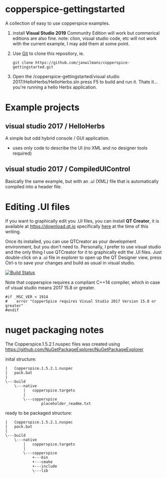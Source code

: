 # copperspice-gettingstarted
A collection of easy to use copperspice examples.

1. install **Visual Studio 2019** Community Edition will work but commerical editions are also fine.
note: clion, visual studio code, etc will not work with the current example, I may add them at some point.

1. Use [Git](https://git-scm.com/download/win) to clone this repository, ie.

    ```
    git clone https://github.com/janwilmans/copperspice-gettingstarted.git
    ```

1. Open the /copperspice-gettingstarted/visual studio 2017/HelloHerbs/HelloHerbs.sln 
press F5 to build and run it. Thats it... you're running a hello Herbs application.


# Example projects
## visual studio 2017 / HelloHerbs
A simple but odd hybrid console / GUI application.
- uses only code to describe the UI (no XML and no designer tools required)

## visual studio 2017 / CompiledUIControl
Basically the same example, but with an .ui (XML) file that is automatically compiled into a header file.

# Editing .UI files

If you want to graphically edit you .UI files, you can install **QT Creator**, it is available at <https://download.qt.io> specifically [here](https://download.qt.io/snapshots/qtcreator/4.9/4.9.1/16/qt-creator-opensource-windows-x86_64-4.9.1_16.exe) at the time of this writing.

Once its installed, you can use QTCreator as your development environment, but you don't need to. Personally, I prefer to use visual studio and the only thing I use QTCreator for it to graphically edit the .UI files. Just double-click on a .ui file in explorer to open up the QT Designer view, press Ctrl-s to save your changes and build as usual in visual studio.

[![Build Status](https://dev.azure.com/copperspice/copperspice-msvc/_apis/build/status/janwilmans.copperspice-gettingstarted?branchName=master)](https://dev.azure.com/copperspice/copperspice-msvc/_build/latest?definitionId=2&branchName=master)

Note that copperspice requires a compliant C++14 compiler, which in case of visual studio means 2017 15.8 or greater.

```
#if _MSC_VER < 1914
#    error "CopperSpice requires Visual Studio 2017 Version 15.8 or greater"
#endif
```

# nuget packaging notes

The Copperspice.1.5.2.1.nuspec files was created using <https://github.com/NuGetPackageExplorer/NuGetPackageExplorer>

inital structure:
```
|   Copperspice.1.5.2.1.nuspec
|   pack.bat
|
\---build
    \---native
        |   copperspice.targets
        |
        \---copperspice
                placeholder_readme.txt
```

ready to be packaged structure:

```
|   Copperspice.1.5.2.1.nuspec
|   pack.bat
|
\---build
    \---native
        |   copperspice.targets
        |
        \---copperspice
            +---bin
            +---cmake
            +---include
            \---lib
```

